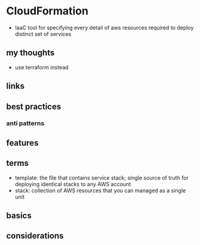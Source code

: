 # CloudFormation

- IaaC tool for specifying every detail of aws resources required to deploy distinct set of services

## my thoughts

- use terraform instead

## links

## best practices

### anti patterns

## features

## terms

- template: the file that contains service stack; single source of truth for deploying identical stacks to any AWS account
- stack: collection of AWS resources that you can managed as a single unit

## basics

## considerations
